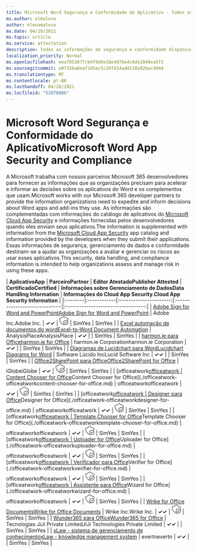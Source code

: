 ```yaml
---
title: Microsoft Word Segurança e Conformidade do Aplicativo - Todos os Aplicativos
ms.author: elmalova
author: elenamalova
ms.date: 04/19/2021
ms.topic: article
ms.service: attestation
description: Todas as informações de segurança e conformidade disponíveis para todos os Microsoft Word aplicativos.
localization_priority: Normal
ms.openlocfilehash: eeaf85307fcb4f9d6e18e4d76e4cbde1848ea5f2
ms.sourcegitcommit: e97156a6eaf1d5ec5c26fd14add210a92bacd944
ms.translationtype: MT
ms.contentlocale: pt-BR
ms.lasthandoff: 04/28/2021
ms.locfileid: "52070886"
---
```

# <a name="microsoft-word-app-security-and-compliance"></a><span data-ttu-id="c9e8c-103">Microsoft Word Segurança e Conformidade do Aplicativo</span><span class="sxs-lookup"><span data-stu-id="c9e8c-103">Microsoft Word App Security and Compliance</span></span>

<span data-ttu-id="c9e8c-104">A Microsoft trabalha com nossos parceiros Microsoft 365 desenvolvedores para fornecer as informações que as organizações precisam para acelerar e informar as decisões sobre os aplicativos do Word e os complementos que usam.</span><span class="sxs-lookup"><span data-stu-id="c9e8c-104">Microsoft works with our Microsoft 365 developer partners to provide the information organizations need to expedite and inform decisions about Word apps and add-ins they use.</span></span> <span data-ttu-id="c9e8c-105">As informações são complementadas com informações do catálogo de aplicativos do [Microsoft Cloud App Security](https://www.microsoft.com/en-us/enterprise-mobility-security/cloud-app-security) e informações fornecidas pelos desenvolvedores quando eles enviam seus aplicativos.</span><span class="sxs-lookup"><span data-stu-id="c9e8c-105">The information is supplemented with information from the [Microsoft Cloud App Security](https://www.microsoft.com/en-us/enterprise-mobility-security/cloud-app-security) app catalog and information provided by the developers when they submit their applications.</span></span> <span data-ttu-id="c9e8c-106">Essas informações de segurança, gerenciamento de dados e conformidade destinam-se a ajudar as organizações a avaliar e gerenciar os riscos ao usar esses aplicativos.</span><span class="sxs-lookup"><span data-stu-id="c9e8c-106">This security, data handling, and compliance information is intended to help organizations assess and manage risk in using these apps.</span></span>

| <span data-ttu-id="c9e8c-107">**Aplicativo**</span><span class="sxs-lookup"><span data-stu-id="c9e8c-107">**App**</span></span> | <span data-ttu-id="c9e8c-108">**Parceiro**</span><span class="sxs-lookup"><span data-stu-id="c9e8c-108">**Partner**</span></span> | <span data-ttu-id="c9e8c-109">**Editor Atestado**</span><span class="sxs-lookup"><span data-stu-id="c9e8c-109">**Publisher Attested**</span></span> | <span data-ttu-id="c9e8c-110">**Certificado**</span><span class="sxs-lookup"><span data-stu-id="c9e8c-110">**Certified**</span></span> | <span data-ttu-id="c9e8c-111">**Informações sobre Gerenciamento de Dados**</span><span class="sxs-lookup"><span data-stu-id="c9e8c-111">**Data Handling Information**</span></span> | <span data-ttu-id="c9e8c-112">**Informações do Cloud App Security.**</span><span class="sxs-lookup"><span data-stu-id="c9e8c-112">**Cloud App Security Information**</span></span> |
|:--------|:------------|:----------------------:|:-----------------------------:|:----------------------------------:|
| [<span data-ttu-id="c9e8c-113">Adobe Sign for Word and PowerPoint</span><span class="sxs-lookup"><span data-stu-id="c9e8c-113">Adobe Sign for Word and PowerPoint</span></span>](./adobe-inc-sign-for-word-and-powerpoint.md) | <span data-ttu-id="c9e8c-114">Adobe Inc.</span><span class="sxs-lookup"><span data-stu-id="c9e8c-114">Adobe Inc.</span></span> | <span data-ttu-id="c9e8c-115">**✓**</span><span class="sxs-lookup"><span data-stu-id="c9e8c-115">**✓**</span></span> | <img alt="Certified application badge" src="../media/certified-badge.png" height="25" width="25" /> | <span data-ttu-id="c9e8c-116">Sim</span><span class="sxs-lookup"><span data-stu-id="c9e8c-116">Yes</span></span> | <span data-ttu-id="c9e8c-117">Sim</span><span class="sxs-lookup"><span data-stu-id="c9e8c-117">Yes</span></span> |
| [<span data-ttu-id="c9e8c-118">Excel automação de documentos do word</span><span class="sxs-lookup"><span data-stu-id="c9e8c-118">Excel-to-Word Document Automation</span></span>](./analysisplace-excel-to-word-document-automation.md) | <span data-ttu-id="c9e8c-119">AnalysisPlace</span><span class="sxs-lookup"><span data-stu-id="c9e8c-119">AnalysisPlace</span></span> | <span data-ttu-id="c9e8c-120">**✓**</span><span class="sxs-lookup"><span data-stu-id="c9e8c-120">**✓**</span></span> |  | <span data-ttu-id="c9e8c-121">Sim</span><span class="sxs-lookup"><span data-stu-id="c9e8c-121">Yes</span></span> | <span data-ttu-id="c9e8c-122">Sim</span><span class="sxs-lookup"><span data-stu-id="c9e8c-122">Yes</span></span> |
| [<span data-ttu-id="c9e8c-123">harmon.ie para Office</span><span class="sxs-lookup"><span data-stu-id="c9e8c-123">harmon.ie for Office</span></span>](./harmonie-corporation-for-office.md) | <span data-ttu-id="c9e8c-124">harmon.ie Corporation</span><span class="sxs-lookup"><span data-stu-id="c9e8c-124">harmon.ie Corporation</span></span> | <span data-ttu-id="c9e8c-125">**✓**</span><span class="sxs-lookup"><span data-stu-id="c9e8c-125">**✓**</span></span> |  | <span data-ttu-id="c9e8c-126">Sim</span><span class="sxs-lookup"><span data-stu-id="c9e8c-126">Yes</span></span> | <span data-ttu-id="c9e8c-127">Sim</span><span class="sxs-lookup"><span data-stu-id="c9e8c-127">Yes</span></span> |
| [<span data-ttu-id="c9e8c-128">Diagramas de Lucidchart para Word</span><span class="sxs-lookup"><span data-stu-id="c9e8c-128">Lucidchart Diagrams for Word</span></span>](./lucid-software-inc-lucidchart-diagrams-for-word.md) | <span data-ttu-id="c9e8c-129">Software Lúcido Inc</span><span class="sxs-lookup"><span data-stu-id="c9e8c-129">Lucid Software Inc</span></span> | <span data-ttu-id="c9e8c-130">**✓**</span><span class="sxs-lookup"><span data-stu-id="c9e8c-130">**✓**</span></span> |  | <span data-ttu-id="c9e8c-131">Sim</span><span class="sxs-lookup"><span data-stu-id="c9e8c-131">Yes</span></span> | <span data-ttu-id="c9e8c-132">Sim</span><span class="sxs-lookup"><span data-stu-id="c9e8c-132">Yes</span></span> |
| [<span data-ttu-id="c9e8c-133">Office2SharePoint para Office</span><span class="sxs-lookup"><span data-stu-id="c9e8c-133">Office2SharePoint for Office</span></span>](./iglobe-office2sharepoint-for-office.md) | <span data-ttu-id="c9e8c-134">iGlobe</span><span class="sxs-lookup"><span data-stu-id="c9e8c-134">iGlobe</span></span> | <span data-ttu-id="c9e8c-135">**✓**</span><span class="sxs-lookup"><span data-stu-id="c9e8c-135">**✓**</span></span> | <img alt="Certified application badge" src="../media/certified-badge.png" height="25" width="25" /> | <span data-ttu-id="c9e8c-136">Sim</span><span class="sxs-lookup"><span data-stu-id="c9e8c-136">Yes</span></span> | <span data-ttu-id="c9e8c-137">Sim</span><span class="sxs-lookup"><span data-stu-id="c9e8c-137">Yes</span></span> |
| <span data-ttu-id="c9e8c-138">[officeatwork</span><span class="sxs-lookup"><span data-stu-id="c9e8c-138">[officeatwork</span></span> | <span data-ttu-id="c9e8c-139">Content Chooser for Office](./officeatwork-officeatworkcontent-chooser-for-office.md)</span><span class="sxs-lookup"><span data-stu-id="c9e8c-139">Content Chooser for Office](./officeatwork-officeatworkcontent-chooser-for-office.md)</span></span> | <span data-ttu-id="c9e8c-140">officeatwork</span><span class="sxs-lookup"><span data-stu-id="c9e8c-140">officeatwork</span></span> | <span data-ttu-id="c9e8c-141">**✓**</span><span class="sxs-lookup"><span data-stu-id="c9e8c-141">**✓**</span></span> | <img alt="Certified application badge" src="../media/certified-badge.png" height="25" width="25" /> | <span data-ttu-id="c9e8c-142">Sim</span><span class="sxs-lookup"><span data-stu-id="c9e8c-142">Yes</span></span> | <span data-ttu-id="c9e8c-143">Sim</span><span class="sxs-lookup"><span data-stu-id="c9e8c-143">Yes</span></span> |
| <span data-ttu-id="c9e8c-144">[officeatwork</span><span class="sxs-lookup"><span data-stu-id="c9e8c-144">[officeatwork</span></span> | <span data-ttu-id="c9e8c-145">Designer para Office](./officeatwork-officeatworkdesigner-for-office.md)</span><span class="sxs-lookup"><span data-stu-id="c9e8c-145">Designer for Office](./officeatwork-officeatworkdesigner-for-office.md)</span></span> | <span data-ttu-id="c9e8c-146">officeatwork</span><span class="sxs-lookup"><span data-stu-id="c9e8c-146">officeatwork</span></span> | <span data-ttu-id="c9e8c-147">**✓**</span><span class="sxs-lookup"><span data-stu-id="c9e8c-147">**✓**</span></span> | <img alt="Certified application badge" src="../media/certified-badge.png" height="25" width="25" /> | <span data-ttu-id="c9e8c-148">Sim</span><span class="sxs-lookup"><span data-stu-id="c9e8c-148">Yes</span></span> | <span data-ttu-id="c9e8c-149">Sim</span><span class="sxs-lookup"><span data-stu-id="c9e8c-149">Yes</span></span> |
| <span data-ttu-id="c9e8c-150">[officeatwork</span><span class="sxs-lookup"><span data-stu-id="c9e8c-150">[officeatwork</span></span> | <span data-ttu-id="c9e8c-151">Template Chooser for Office](./officeatwork-officeatworktemplate-chooser-for-office.md)</span><span class="sxs-lookup"><span data-stu-id="c9e8c-151">Template Chooser for Office](./officeatwork-officeatworktemplate-chooser-for-office.md)</span></span> | <span data-ttu-id="c9e8c-152">officeatwork</span><span class="sxs-lookup"><span data-stu-id="c9e8c-152">officeatwork</span></span> | <span data-ttu-id="c9e8c-153">**✓**</span><span class="sxs-lookup"><span data-stu-id="c9e8c-153">**✓**</span></span> | <img alt="Certified application badge" src="../media/certified-badge.png" height="25" width="25" /> | <span data-ttu-id="c9e8c-154">Sim</span><span class="sxs-lookup"><span data-stu-id="c9e8c-154">Yes</span></span> | <span data-ttu-id="c9e8c-155">Sim</span><span class="sxs-lookup"><span data-stu-id="c9e8c-155">Yes</span></span> |
| <span data-ttu-id="c9e8c-156">[officeatwork</span><span class="sxs-lookup"><span data-stu-id="c9e8c-156">[officeatwork</span></span> | <span data-ttu-id="c9e8c-157">Uploader for Office](./officeatwork-officeatworkuploader-for-office.md)</span><span class="sxs-lookup"><span data-stu-id="c9e8c-157">Uploader for Office](./officeatwork-officeatworkuploader-for-office.md)</span></span> | <span data-ttu-id="c9e8c-158">officeatwork</span><span class="sxs-lookup"><span data-stu-id="c9e8c-158">officeatwork</span></span> | <span data-ttu-id="c9e8c-159">**✓**</span><span class="sxs-lookup"><span data-stu-id="c9e8c-159">**✓**</span></span> | <img alt="Certified application badge" src="../media/certified-badge.png" height="25" width="25" /> | <span data-ttu-id="c9e8c-160">Sim</span><span class="sxs-lookup"><span data-stu-id="c9e8c-160">Yes</span></span> | <span data-ttu-id="c9e8c-161">Sim</span><span class="sxs-lookup"><span data-stu-id="c9e8c-161">Yes</span></span> |
| <span data-ttu-id="c9e8c-162">[officeatwork</span><span class="sxs-lookup"><span data-stu-id="c9e8c-162">[officeatwork</span></span> | <span data-ttu-id="c9e8c-163">Verificador para Office](./officeatwork-officeatworkverifier-for-office.md)</span><span class="sxs-lookup"><span data-stu-id="c9e8c-163">Verifier for Office](./officeatwork-officeatworkverifier-for-office.md)</span></span> | <span data-ttu-id="c9e8c-164">officeatwork</span><span class="sxs-lookup"><span data-stu-id="c9e8c-164">officeatwork</span></span> | <span data-ttu-id="c9e8c-165">**✓**</span><span class="sxs-lookup"><span data-stu-id="c9e8c-165">**✓**</span></span> | <img alt="Certified application badge" src="../media/certified-badge.png" height="25" width="25" /> | <span data-ttu-id="c9e8c-166">Sim</span><span class="sxs-lookup"><span data-stu-id="c9e8c-166">Yes</span></span> | <span data-ttu-id="c9e8c-167">Sim</span><span class="sxs-lookup"><span data-stu-id="c9e8c-167">Yes</span></span> |
| <span data-ttu-id="c9e8c-168">[officeatwork</span><span class="sxs-lookup"><span data-stu-id="c9e8c-168">[officeatwork</span></span> | <span data-ttu-id="c9e8c-169">Assistente para Office](./officeatwork-officeatworkwizard-for-office.md)</span><span class="sxs-lookup"><span data-stu-id="c9e8c-169">Wizard for Office](./officeatwork-officeatworkwizard-for-office.md)</span></span> | <span data-ttu-id="c9e8c-170">officeatwork</span><span class="sxs-lookup"><span data-stu-id="c9e8c-170">officeatwork</span></span> | <span data-ttu-id="c9e8c-171">**✓**</span><span class="sxs-lookup"><span data-stu-id="c9e8c-171">**✓**</span></span> | <img alt="Certified application badge" src="../media/certified-badge.png" height="25" width="25" /> | <span data-ttu-id="c9e8c-172">Sim</span><span class="sxs-lookup"><span data-stu-id="c9e8c-172">Yes</span></span> | <span data-ttu-id="c9e8c-173">Sim</span><span class="sxs-lookup"><span data-stu-id="c9e8c-173">Yes</span></span> |
| [<span data-ttu-id="c9e8c-174">Wrike for Office Documents</span><span class="sxs-lookup"><span data-stu-id="c9e8c-174">Wrike for Office Documents</span></span>](./wrike-inc-for-office-documents.md) | <span data-ttu-id="c9e8c-175">Wrike Inc.</span><span class="sxs-lookup"><span data-stu-id="c9e8c-175">Wrike Inc.</span></span> | <span data-ttu-id="c9e8c-176">**✓**</span><span class="sxs-lookup"><span data-stu-id="c9e8c-176">**✓**</span></span> | <img alt="Certified application badge" src="../media/certified-badge.png" height="25" width="25" /> | <span data-ttu-id="c9e8c-177">Sim</span><span class="sxs-lookup"><span data-stu-id="c9e8c-177">Yes</span></span> | <span data-ttu-id="c9e8c-178">Sim</span><span class="sxs-lookup"><span data-stu-id="c9e8c-178">Yes</span></span> |
| [<span data-ttu-id="c9e8c-179">Wunder365 para Office</span><span class="sxs-lookup"><span data-stu-id="c9e8c-179">Wunder365 for Office</span></span>](./jiji-technologies-private-limited-wunder365-for-office.md) | <span data-ttu-id="c9e8c-180">Tecnologias JiJi Private Limited</span><span class="sxs-lookup"><span data-stu-id="c9e8c-180">JiJi Technologies Private Limited</span></span> | <span data-ttu-id="c9e8c-181">**✓**</span><span class="sxs-lookup"><span data-stu-id="c9e8c-181">**✓**</span></span> |  | <span data-ttu-id="c9e8c-182">Sim</span><span class="sxs-lookup"><span data-stu-id="c9e8c-182">Yes</span></span> | <span data-ttu-id="c9e8c-183">Sim</span><span class="sxs-lookup"><span data-stu-id="c9e8c-183">Yes</span></span> |
| [<span data-ttu-id="c9e8c-184">xLaw - sistema de gerenciamento de conhecimento</span><span class="sxs-lookup"><span data-stu-id="c9e8c-184">xLaw - knowledge management system</span></span>](./evertn-xlaw-knowledge-management-system.md) | <span data-ttu-id="c9e8c-185">evertn</span><span class="sxs-lookup"><span data-stu-id="c9e8c-185">evertn</span></span> | <span data-ttu-id="c9e8c-186">**✓**</span><span class="sxs-lookup"><span data-stu-id="c9e8c-186">**✓**</span></span> |  | <span data-ttu-id="c9e8c-187">Sim</span><span class="sxs-lookup"><span data-stu-id="c9e8c-187">Yes</span></span> | <span data-ttu-id="c9e8c-188">Sim</span><span class="sxs-lookup"><span data-stu-id="c9e8c-188">Yes</span></span> |
